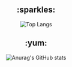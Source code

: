 <div align=center>
 <h2>:sparkles:</h2>
 
![Top Langs](https://github-readme-stats.vercel.app/api/top-langs/?username=Yeeun411&layout=compact&theme=cobalt)

 <h2>:yum:</h2>
 
![Anurag's GitHub stats](https://github-readme-stats.vercel.app/api?username=Yeeun411&show_icons=true&theme=cobalt)

</div>
